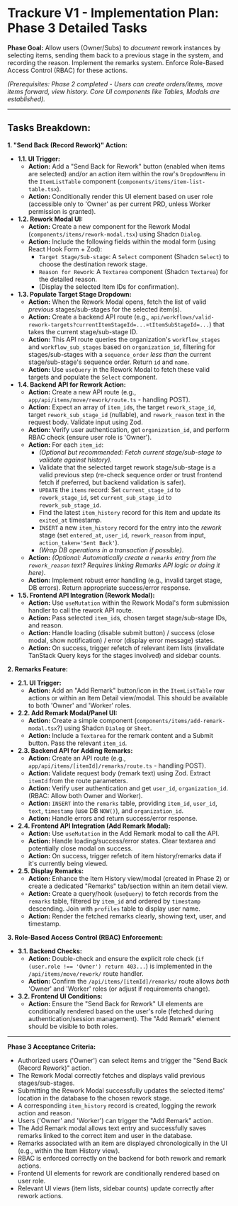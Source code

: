 # Trackure V1 - Implementation Plan: Phase 3 Detailed Tasks

**Phase Goal:** Allow users (Owner/Subs) to _document_ rework instances by selecting items, sending them back to a previous stage in the system, and recording the reason. Implement the remarks system. Enforce Role-Based Access Control (RBAC) for these actions.

_(Prerequisites: Phase 2 completed - Users can create orders/items, move items forward, view history. Core UI components like Tables, Modals are established)._

---

## Tasks Breakdown:

**1. "Send Back (Record Rework)" Action:**

- **1.1. UI Trigger:**
  - **Action:** Add a "Send Back for Rework" button (enabled when items are selected) and/or an action item within the row's `DropdownMenu` in the `ItemListTable` component (`components/items/item-list-table.tsx`).
  - **Action:** Conditionally render this UI element based on user role (accessible only to 'Owner' as per current PRD, unless Worker permission is granted).
- **1.2. Rework Modal UI:**
  - **Action:** Create a new component for the Rework Modal (`components/items/rework-modal.tsx`) using Shadcn `Dialog`.
  - **Action:** Include the following fields within the modal form (using React Hook Form + Zod):
    - `Target Stage/Sub-stage`: A `Select` component (Shadcn `Select`) to choose the destination rework stage.
    - `Reason for Rework`: A `Textarea` component (Shadcn `Textarea`) for the detailed reason.
    - (Display the selected Item IDs for confirmation).
- **1.3. Populate Target Stage Dropdown:**
  - **Action:** When the Rework Modal opens, fetch the list of valid _previous_ stages/sub-stages for the selected item(s).
  - **Action:** Create a backend API route (e.g., `api/workflows/valid-rework-targets?currentItemStageId=...¤tItemSubStageId=...`) that takes the current stage/sub-stage ID.
  - **Action:** This API route queries the organization's `workflow_stages` and `workflow_sub_stages` based on `organization_id`, filtering for stages/sub-stages with a `sequence_order` _less than_ the current stage/sub-stage's sequence order. Return `id` and `name`.
  - **Action:** Use `useQuery` in the Rework Modal to fetch these valid targets and populate the `Select` component.
- **1.4. Backend API for Rework Action:**
  - **Action:** Create a new API route (e.g., `app/api/items/move/rework/route.ts` - handling POST).
  - **Action:** Expect an array of `item_id`s, the target `rework_stage_id`, target `rework_sub_stage_id` (nullable), and `rework_reason` text in the request body. Validate input using Zod.
  - **Action:** Verify user authentication, get `organization_id`, and perform RBAC check (ensure user role is 'Owner').
  - **Action:** For each `item_id`:
    - _(Optional but recommended: Fetch current stage/sub-stage to validate against history)._
    - Validate that the selected target rework stage/sub-stage is a valid previous step (re-check sequence order or trust frontend fetch if preferred, but backend validation is safer).
    - `UPDATE` the `items` record: Set `current_stage_id` to `rework_stage_id`, set `current_sub_stage_id` to `rework_sub_stage_id`.
    - Find the latest `item_history` record for this item and update its `exited_at` timestamp.
    - `INSERT` a new `item_history` record for the entry into the _rework_ stage (set `entered_at`, `user_id`, `rework_reason` from input, `action_taken='Sent Back'`).
    - _(Wrap DB operations in a transaction if possible)_.
  - **Action:** _(Optional: Automatically create a `remarks` entry from the `rework_reason` text? Requires linking Remarks API logic or doing it here)_.
  - **Action:** Implement robust error handling (e.g., invalid target stage, DB errors). Return appropriate success/error response.
- **1.5. Frontend API Integration (Rework Modal):**
  - **Action:** Use `useMutation` within the Rework Modal's form submission handler to call the rework API route.
  - **Action:** Pass selected `item_id`s, chosen target stage/sub-stage IDs, and reason.
  - **Action:** Handle loading (disable submit button) / success (close modal, show notification) / error (display error message) states.
  - **Action:** On success, trigger refetch of relevant item lists (invalidate TanStack Query keys for the stages involved) and sidebar counts.

**2. Remarks Feature:**

- **2.1. UI Trigger:**
  - **Action:** Add an "Add Remark" button/icon in the `ItemListTable` row actions or within an Item Detail view/modal. This should be available to both 'Owner' and 'Worker' roles.
- **2.2. Add Remark Modal/Panel UI:**
  - **Action:** Create a simple component (`components/items/add-remark-modal.tsx`?) using Shadcn `Dialog` or `Sheet`.
  - **Action:** Include a `Textarea` for the remark content and a Submit button. Pass the relevant `item_id`.
- **2.3. Backend API for Adding Remarks:**
  - **Action:** Create an API route (e.g., `app/api/items/[itemId]/remarks/route.ts` - handling POST).
  - **Action:** Validate request body (remark text) using Zod. Extract `itemId` from the route parameters.
  - **Action:** Verify user authentication and get `user_id`, `organization_id`. (RBAC: Allow both Owner and Worker).
  - **Action:** `INSERT` into the `remarks` table, providing `item_id`, `user_id`, `text`, `timestamp` (use DB `NOW()`), and `organization_id`.
  - **Action:** Handle errors and return success/error response.
- **2.4. Frontend API Integration (Add Remark Modal):**
  - **Action:** Use `useMutation` in the Add Remark modal to call the API.
  - **Action:** Handle loading/success/error states. Clear textarea and potentially close modal on success.
  - **Action:** On success, trigger refetch of item history/remarks data if it's currently being viewed.
- **2.5. Display Remarks:**
  - **Action:** Enhance the Item History view/modal (created in Phase 2) or create a dedicated "Remarks" tab/section within an item detail view.
  - **Action:** Create a query/hook (`useQuery`) to fetch records from the `remarks` table, filtered by `item_id` and ordered by `timestamp` descending. Join with `profiles` table to display user name.
  - **Action:** Render the fetched remarks clearly, showing text, user, and timestamp.

**3. Role-Based Access Control (RBAC) Enforcement:**

- **3.1. Backend Checks:**
  - **Action:** Double-check and ensure the explicit role check (`if (user.role !== 'Owner') return 403...`) is implemented in the `/api/items/move/rework/` route handler.
  - **Action:** Confirm the `/api/items/[itemId]/remarks/` route allows _both_ 'Owner' and 'Worker' roles (or adjust if requirements change).
- **3.2. Frontend UI Conditions:**
  - **Action:** Ensure the "Send Back for Rework" UI elements are conditionally rendered based on the user's role (fetched during authentication/session management). The "Add Remark" element should be visible to both roles.

---

**Phase 3 Acceptance Criteria:**

- Authorized users ('Owner') can select items and trigger the "Send Back (Record Rework)" action.
- The Rework Modal correctly fetches and displays valid previous stages/sub-stages.
- Submitting the Rework Modal successfully updates the selected items' location in the database to the chosen rework stage.
- A corresponding `item_history` record is created, logging the rework action and reason.
- Users ('Owner' and 'Worker') can trigger the "Add Remark" action.
- The Add Remark modal allows text entry and successfully saves remarks linked to the correct item and user in the database.
- Remarks associated with an item are displayed chronologically in the UI (e.g., within the Item History view).
- RBAC is enforced correctly on the backend for both rework and remark actions.
- Frontend UI elements for rework are conditionally rendered based on user role.
- Relevant UI views (item lists, sidebar counts) update correctly after rework actions.
